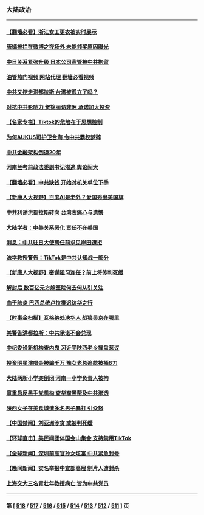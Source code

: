 ### 大陆政治
---
#### [【翻墙必看】浙江女工更衣被实时展示](../../pages/ncid277/n13959377.md?03271645) 
#### [唐嫣被拦在微博之夜场外 未能领奖原因曝光](../../pages/ncid277/n13959176.md?03271645) 
#### [中日关系紧张升级 日本公司高管被中共拘留](../../pages/ncid277/n13959137.md?03271645) 
#### [油管热门视频 网站代理 翻墙必看视频](http://138.2.39.72:81/youtube.html?epic-marker?03271645)
#### [中共又挖走洪都拉斯 台湾被孤立了吗？](../../pages/ncid277/n13959065.md?03271645) 
#### [对抗中共影响力 贺锦丽访非洲 承诺加大投资](../../pages/ncid277/n13959086.md?03271645) 
#### [【名家专栏】Tiktok的危险在于思想控制](../../pages/ncid277/n13958944.md?03271645) 
#### [为何AUKUS可护卫台海 令中共霸权梦碎](../../pages/ncid277/n13958063.md?03271645) 
#### [中共金融架构倒退20年](../../pages/ncid277/n13958819.md?03271645) 
#### [河南兰考前政法委副书记潜逃 舆论闹大](../../pages/ncid277/n13958682.md?03271645) 
#### [【翻墙必看】中共缺钱 开始对机关单位下手](../../pages/ncid277/n13958658.md?03271645) 
#### [【新唐人大视野】百度AI是老外？爱国秀出美国旗](../../pages/ncid277/n13958468.md?03271645) 
#### [中共利诱洪都拉斯转向 台湾表痛心与遗憾](../../pages/ncid277/n13958599.md?03271645) 
#### [大陆学者：中美关系恶化 责任不在美国](../../pages/ncid277/n13957815.md?03271645) 
#### [消息：中共驻日大使离任前求见岸田遭拒](../../pages/ncid277/n13958502.md?03271645) 
#### [法学教授警告：TikTok是中共认知战一部分](../../pages/ncid277/n13958466.md?03271645) 
#### [【新唐人大视野】密谋阻习连任？前上将传判死缓](../../pages/ncid277/n13958465.md?03271645) 
#### [解封后 数百亿元方舱医院何去何从引关注](../../pages/ncid277/n13958461.md?03271645) 
#### [由于肺炎 巴西总统卢拉推迟访华之行](../../pages/ncid277/n13958414.md?03271645) 
#### [【时事金扫描】瓦格纳处决华人 战狼吴京在哪里](../../pages/ncid277/n13958338.md?03271645) 
#### [美警告洪都拉斯：中共承诺不会兑现](../../pages/ncid277/n13958364.md?03271645) 
#### [中纪委设新机构查内鬼 习近平陕西老乡操盘惹议](../../pages/ncid277/n13958236.md?03271645) 
#### [投资明星演唱会被骗千万 豫女老总追款被捅6刀](../../pages/ncid277/n13958301.md?03271645) 
#### [大陆两所小学突倒闭 河南一小学负责人被拘](../../pages/ncid277/n13958266.md?03271645) 
#### [意重启反黑手党机构 查华裔黑帮及中共渗透](../../pages/ncid277/n13958232.md?03271645) 
#### [陕西女子在美食城遭多名男子暴打 引众怒](../../pages/ncid277/n13958220.md?03271645) 
#### [【中国禁闻】刘亚洲涉贪 或被判死缓](../../pages/ncid277/n13957881.md?03271645) 
#### [【环球直击】美民间团体国会山集会 支持禁用TikTok](../../pages/ncid277/n13957886.md?03271645) 
#### [【全球新闻】深圳前高官孙女炫富 中共紧急封号](../../pages/ncid277/n13958163.md?03271645) 
#### [【晚间新闻】实名举报中宣部高层 制片人遭封杀](../../pages/ncid277/n13958164.md?03271645) 
#### [上海交大三名青壮年教授病亡 皆为中共党员](../../pages/ncid277/n13958134.md?03271645) 

---
#### 第 [ [518](./518.md?03271645) / [517](./517.md?03271645) / [516](./516.md?03271645) / [515](./515.md?03271645) / [514](./514.md?03271645) / [513](./513.md?03271645) / [512](./512.md?03271645) / [511](./511.md?03271645) ] 页
